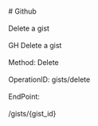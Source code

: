 <br>#     Github</br>
<br>Delete a gist</br>
<br>GH Delete a gist</br>
<br>Method: Delete</br>
<br>OperationID: gists/delete</br>
<br>EndPoint:</br>
<br>/gists/{gist_id}</br>
